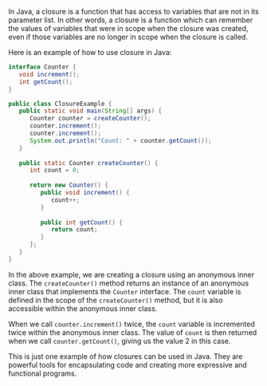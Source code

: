 In Java, a closure is a function that has access to variables that are not in its parameter list. In other words, a closure is a function which can remember the values of variables that were in scope when the closure was created, even if those variables are no longer in scope when the closure is called. 

Here is an example of how to use closure in Java:

```java
interface Counter {
   void increment();
   int getCount();
}

public class ClosureExample {
   public static void main(String[] args) {
      Counter counter = createCounter();
      counter.increment();
      counter.increment();
      System.out.println("Count: " + counter.getCount());
   }
   
   public static Counter createCounter() {
      int count = 0;
      
      return new Counter() {
         public void increment() {
            count++;
         }
         
         public int getCount() {
            return count;
         }
      };
   }
}
```

In the above example, we are creating a closure using an anonymous inner class. The `createCounter()` method returns an instance of an anonymous inner class that implements the `Counter` interface. The `count` variable is defined in the scope of the `createCounter()` method, but it is also accessible within the anonymous inner class. 

When we call `counter.increment()` twice, the `count` variable is incremented twice within the anonymous inner class. The value of `count` is then returned when we call `counter.getCount()`, giving us the value 2 in this case.

This is just one example of how closures can be used in Java. They are powerful tools for encapsulating code and creating more expressive and functional programs.